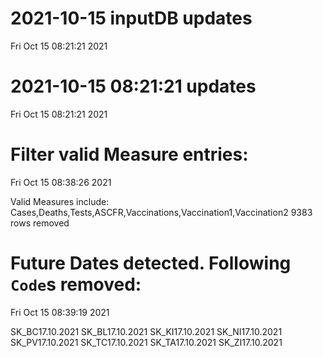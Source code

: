 
# 2021-10-15 inputDB updates 
 Fri Oct 15 08:21:21 2021 


# 2021-10-15 08:21:21 updates 
 Fri Oct 15 08:21:21 2021 


# Filter valid Measure entries: 
 Fri Oct 15 08:38:26 2021 

Valid Measures include: Cases,Deaths,Tests,ASCFR,Vaccinations,Vaccination1,Vaccination2
 9383 rows removed
# Future Dates detected. Following `Code`s removed: 
 Fri Oct 15 08:39:19 2021 

SK_BC17.10.2021
SK_BL17.10.2021
SK_KI17.10.2021
SK_NI17.10.2021
SK_PV17.10.2021
SK_TC17.10.2021
SK_TA17.10.2021
SK_ZI17.10.2021